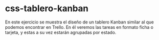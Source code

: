# css-tablero-kanban

En este ejercicio se muestra el diseño de un tablero Kanban similar al que podemos encontrar en Trello. En él veremos las tareas en formato ficha o tarjeta, y estas a su vez estarán agrupadas por estado.
